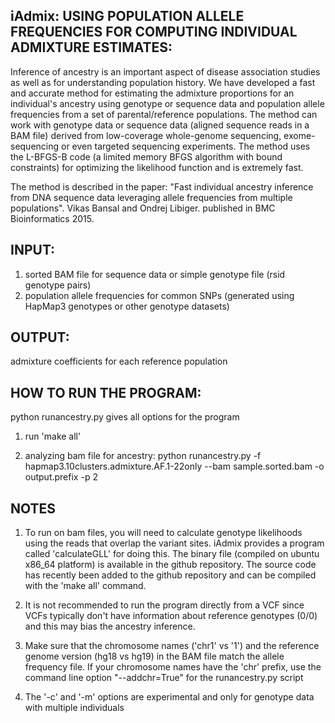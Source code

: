 ## iAdmix: USING POPULATION ALLELE FREQUENCIES FOR COMPUTING INDIVIDUAL ADMIXTURE ESTIMATES: 

Inference of ancestry is an important aspect of disease association studies as well as for understanding population history. We have developed a fast and accurate method for estimating the admixture proportions for an individual's ancestry using genotype or sequence data and population allele frequencies from a set of parental/reference populations. The method can work with genotype data or sequence data (aligned sequence reads in a BAM file) derived from low-coverage whole-genome sequencing, exome-sequencing or even targeted sequencing experiments. The method uses the L-BFGS-B code  (a limited memory BFGS algorithm with bound constraints) for optimizing the likelihood function and is extremely fast. 

The method is described in the paper: "Fast individual ancestry inference from DNA sequence data leveraging allele frequencies from multiple populations". Vikas Bansal and Ondrej Libiger. published in BMC Bioinformatics 2015. 

## INPUT: 

1. sorted BAM file for sequence data or simple genotype file (rsid genotype pairs)
2. population allele frequencies for common SNPs (generated using HapMap3 genotypes or other genotype datasets) 

## OUTPUT:  

admixture coefficients for each reference population 


## HOW TO RUN THE PROGRAM:

python runancestry.py gives all options for the program 

1. run 'make all' 

2. analyzing bam file for ancestry: python runancestry.py -f hapmap3.10clusters.admixture.AF.1-22only --bam sample.sorted.bam -o output.prefix -p 2 


## NOTES

1. To run on bam files, you will need to calculate genotype likelihoods using the reads that overlap the variant sites. iAdmix provides a program called 'calculateGLL' for doing this. The  binary file (compiled on ubuntu x86\_64 platform) is available in the github repository. The source code has recently been added to the github repository and can be compiled with the 'make all' command. 
 
2. It is not recommended to run the program directly from a VCF since VCFs typically don't have information about reference genotypes (0/0) and this may bias the ancestry inference. 

3. Make sure that the chromosome names ('chr1' vs '1') and the reference genome version (hg18 vs hg19) in the BAM file match the allele frequency file. If your chromosome names have the 'chr' prefix, use the command line option "--addchr=True" for the runancestry.py script 

4. The '-c' and '-m' options are experimental and only for genotype data with multiple individuals 
